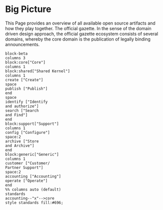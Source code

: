 # Big Picture
This Page provides an overview of all available open source artifacts and how they play together. The official gazette. In the sense of the domain driven design approach, the official gazette ecosystem consists of several domains, whereby the core domain is the publication of legally binding announcements.

```mermaid
block-beta
columns 3
block:core["Core"]
columns 1
block:shared["Shared Kernel"]
columns 1
create ["Create"]
space
publish ["Publish"] 
end
space
identify ["Identify
and authorize"]
search ["Search
and Find"]
end
block:support["Support"]
columns 1
config ["Configure"]
space:2
archive ["Store
and Archive"]
end
block:generic["Generic"]
columns 1
customer ["Customer/
Partner Support"]
space:2
accounting ["Accounting"]
operate ["Operate"]
end
%% columns auto (default)
standards 
accounting--"x"-->core
style standards fill:#696;
```
